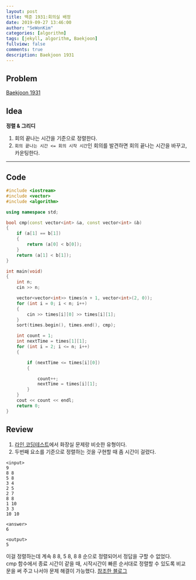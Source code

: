 ```yaml
---
layout: post
title: 백준 1931:회의실 배정
date: 2019-09-27 13:46:00
author: "SeWonKim"
categories: [algorithm]
tags: [jekyll, algorithm, Baekjoon]
fullview: false
comments: true
description: Baekjoon 1931
---
```


## Problem

[Baekjoon 1931](https://www.acmicpc.net/problem/1931)

## Idea

**정렬 & 그리디**

1. 회의 끝나는 시간을 기준으로 정렬한다.
2. `회의 끝나는 시간 <= 회의 시작 시간`인 회의를 발견하면 회의 끝나는 시간을 바꾸고, 카운팅한다.

---

## Code

```cpp
#include <iostream>
#include <vector>
#include <algorithm>

using namespace std;

bool cmp(const vector<int> &a, const vector<int> &b)
{
    if (a[1] == b[1])
    {
        return (a[0] < b[0]);
    }
    return (a[1] < b[1]);
}

int main(void)
{
    int n;
    cin >> n;

    vector<vector<int>> times(n + 1, vector<int>(2, 0));
    for (int i = 0; i < n; i++)
    {
        cin >> times[i][0] >> times[i][1];
    }
    sort(times.begin(), times.end(), cmp);

    int count = 1;
    int nextTime = times[1][1];
    for (int i = 2; i <= n; i++)
    {

        if (nextTime <= times[i][0])
        {

            count++;
            nextTime = times[i][1];
        }
    }
    cout << count << endl;
    return 0;
}
```

## Review

1. [라인 코딩테스트](https://sewonkimm.github.io/etc/2019/09/22/LineTest.html)에서 화장실 문제랑 비슷한 유형이다.
2. 두번째 요소를 기준으로 정렬하는 것을 구현할 때 좀 시간이 걸렸다.

```
<input>
9
8 8
5 8
3 4
2 5
2 7
8 8
1 10
3 3
10 10

<answer>
6

<output>
5
```

이걸 정렬하는데 계속 8 8, 5 8, 8 8 순으로 정렬되어서 정답을 구할 수 없었다.  
cmp 함수에서 종료 시간이 같을 때, 시작시간이 빠른 순서대로 정렬할 수 있도록 비교문을 써 주고 나서야 문제 해결이 가능했다. [참조한 블로그](https://kim6394.tistory.com/67)

